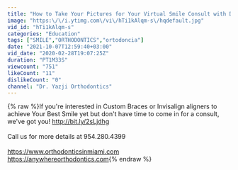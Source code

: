 ```yaml
---
title: "How to Take Your Pictures for Your Virtual Smile Consult with Dr. Maria Yazji"
image: "https:\/\/i.ytimg.com\/vi\/hTi1kAlqm-s\/hqdefault.jpg"
vid_id: "hTi1kAlqm-s"
categories: "Education"
tags: ["SMILE","ORTHODONTICS","ortodoncia"]
date: "2021-10-07T12:59:40+03:00"
vid_date: "2020-02-28T19:07:25Z"
duration: "PT1M33S"
viewcount: "751"
likeCount: "11"
dislikeCount: "0"
channel: "Dr. Yazji Orthodontics"
---
```

{% raw %}If you're interested in Custom Braces or Invisalign aligners to achieve Your Best Smile yet but don't have time to come in for a consult, we've got you! <a rel="nofollow" target="blank" href="http://bit.ly/2sLjdhg">http://bit.ly/2sLjdhg</a><br /><br />Call us for more details at 954.280.4399<br /><br /><a rel="nofollow" target="blank" href="https://www.orthodonticsinmiami.com">https://www.orthodonticsinmiami.com</a><br /><a rel="nofollow" target="blank" href="https://anywhereorthodontics.com">https://anywhereorthodontics.com</a>{% endraw %}
